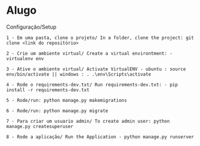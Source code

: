 # Alugo

Configuração/Setup

    1 - Em uma pasta, clone o projeto/ In a folder, clone the project: git clone <link do repositório> 

    2 - Crie um ambiente virtual/ Create a virtual environtment: - virtualenv env

    3 - Ative o ambiente virtual/ Activate VirtualENV - ubuntu : source env/bin/activate || windows : . .\env\Scripts\activate

    4 - Rode o requirements-dev.txt/ Run requirements-dev.txt: - pip install -r requirements-dev.txt

    5 - Rode/run: python manage.py makemigrations

    6 - Rode/run: python manage.py migrate

    7 - Para criar um usuario admin/ To create admin user: python manage.py createsuperuser      

    8 - Rode a aplicação/ Run the Application - python manage.py runserver

    
